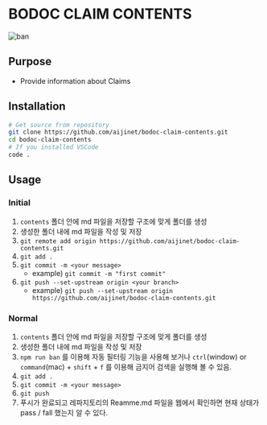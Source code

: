 # BODOC CLAIM CONTENTS
![ban](https://github.com/aijinet/bodoc-claim-contents/workflows/ban/badge.svg?branch=master)

## Purpose

   - Provide information about Claims

## Installation

```bash
# Get source from repository
git clone https://github.com/aijinet/bodoc-claim-contents.git
cd bodoc-claim-contents
# If you installed VSCode
code .
```

## Usage
### Initial
1. `contents` 폴더 안에 md 파일을 저장할 구조에 맞게 폴더를 생성
2. 생성한 폴더 내에 md 파일을 작성 및 저장
3. `git remote add origin https://github.com/aijinet/bodoc-claim-contents.git`
4. `git add .`
5. `git commit -m <your message>`
   - example) `git commit -m "first commit"`
6. `git push --set-upstream origin <your branch>`
   - example) `git push --set-upstream origin https://github.com/aijinet/bodoc-claim-contents.git`

### Normal
1. `contents` 폴더 안에 md 파일을 저장할 구조에 맞게 폴더를 생성
2. 생성한 폴더 내에 md 파일을 작성 및 저장
3. `npm run ban` 를 이용해 자동 필터링 기능을 사용해 보거나 `ctrl`(window) or `command`(mac) + `shift` + `f` 를 이용해 금지어 검색을 실행해 볼 수 있음.
4. `git add .`
5. `git commit -m <your message>`
6. `git push`
7. 푸시가 완료되고 레파지토리의 Reamme.md 파일을 웹에서 확인하면 현재 상태가 pass / fall 했는지 알 수 있다.